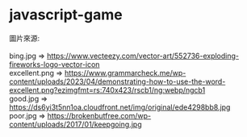 # javascript-game
圖片來源:</br>
</br>bing.jpg => https://www.vecteezy.com/vector-art/552736-exploding-fireworks-logo-vector-icon
</br>excellent.png => https://www.grammarcheck.me/wp-content/uploads/2023/04/demonstrating-how-to-use-the-word-excellent.png?ezimgfmt=rs:740x423/rscb1/ng:webp/ngcb1
</br>good.jpg => https://ds6yi3t5nn1oa.cloudfront.net/img/original/ede4298bb8.jpg
</br>poor.jpg => https://brokenbutfree.com/wp-content/uploads/2017/01/keepgoing.jpg
